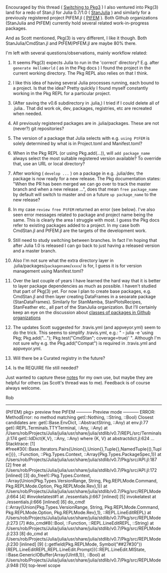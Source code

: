 Encouraged by this thread ( [Switching to Pkg3](https://discourse.julialang.org/t/problems-after-switch-to-pkg3/11144) )
I also ventured into Pkg(3) land for a redo of Stan.jl for Julia 0.7/1.0 ( [StanJulia](https://github.com/StanJulia) ) and similarly for a previously registered project PtFEM.jl ( [PtFEM](https://github.com/PtFEM) ). Both Github organizations (StanJulia and PtFEM) currently hold several related work-in-progress packages.

And as Scott mentioned, Pkg(3) is very different, I like it though. Both StanJulia/CmdStan.jl and PtFEM/PtFEM.jl are maybe 80% there. 

I'm left with several questions/observations, mainly workflow related:

1. It seems Pkg(3) expects Julia to run in the 'correct' directory? E.g. after `generate HelloWorld` ( as in the Pkg docs ) I found the project in the current working directory. The Pkg REPL also relies on that I think.

1. I like this idea of having several Julia processes running, each bound to a project. Is that the idea? Pretty quickly I found myself constantly working in the Pkg REPL for a particular project.
 
1. (After saving the v0.6 subdirectory in .julia,) I tried if I could delete all of .julia.. That did work ok, dev, packages, registries, etc are recreated when needed.

1. All previously registered packages are in .julia/packages. These are not (never?) git repositories?

1. The version of a package that Julia selects with e.g. `using PtFEM` is solely determined by what is in Project.toml and Manifest.toml?

1. When in the Pkg REPL (or using Pkg.add(...)), will `add package_name` always select the most suitable registered version available? To override that, use an URL or local directory?

1. After working ( `develop ...` ) on a package in e.g. .julia/dev, the package is now ready for a new release. The Pkg documentation states: "When the PR has been merged we can go over to track the master branch and when a new release ...", does that mean `free package_name` by default will switch to master and on a future `up package_name` to the new release? 

1. In my case `review free PtFEM` returned an error (see below). I've also seen error messages related to package and project name being the same. This is clearly the area I struggle with most.  I guess the Pkg docs refer to existing packages added to a project. In my case both CmdStan.jl and PtFEM.jl are the targets of the development work.

1. Still need to study switching between branches. In fact I'm hoping that after Julia 1.0 is released I can go back to just having a released version and a master branch.

1. Also I'm not sure what the extra directory layer in .julia/packages/`packagename`/`xxxx`/ is for, I guess it is for version management using Manifest.toml?

1. Over the last couple of years I have learned the hard way that it is better to layer package dependencies as much as possible. I haven't studied that part of Pkg(3) yet. For now I plan to create base packages, e.g. CmdStan.jl and then layer creating DataFrames in a seoarate package (StanDataFrames). Similarly for StanMamba, StanPlotsRecipes, StanFeather etc., all part of the StanJulia organization. But I’ll certainly keep an eye on the discussion about [classes of packages in Github organizations]( https://discourse.julialang.org/t/the-4-kinds-of-metapackages-api-higher-level-packages/10947/3 )

1. The updates Scott suggested for .travis.yml (and appveyor.yml) seem to do the trick. This seems to simplify .travis.yml, e.g.: "  - julia -e 'using Pkg; Pkg.add("..."); Pkg.test("CmdStan"; coverage=true)'  ". Although I'm not sure why e.g. the Pkg.add("Compat") is required in .travis.yml and appveyor.yml.

1. Will there be a Curated registry in the future? 

1. Is the REQUIRE file still needed?

Just wanted to capture these [notes](https://github.com/StanJulia/CmdStan.jl/blob/master/notes/Pkg3.md) for my own use, but maybe they are helpful for others (as Scott's thread was to me). Feedback is of course always welcome.

Rob


------------------------


(PtFEM) pkg> preview free PtFEM
───── Preview mode ─────
ERROR: MethodError: no method matching get(::Nothing, ::String, ::Bool)
Closest candidates are:
  get(::Base.EnvDict, ::AbstractString, ::Any) at env.jl:77
  get(::REPL.Terminals.TTYTerminal, ::Any, ::Any) at /Users/rob/Projects/Julia/julia/usr/share/julia/stdlib/v0.7/REPL/src/Terminals.jl:174
  get(::IdDict{K,V}, ::Any, ::Any) where {K, V} at abstractdict.jl:624
  ...
Stacktrace:
 [1] #free#30(::Base.Iterators.Pairs{Union{},Union{},Tuple{},NamedTuple{(),Tuple{}}}, ::Function, ::Pkg.Types.Context, ::Array{Pkg.Types.PackageSpec,1}) at /Users/rob/Projects/Julia/julia/usr/share/julia/stdlib/v0.7/Pkg/src/API.jl:187
 [2] free at /Users/rob/Projects/Julia/julia/usr/share/julia/stdlib/v0.7/Pkg/src/API.jl:172 [inlined]
 [3] do_free!(::Pkg.Types.Context, ::Array{Union{Pkg.Types.VersionRange, String, Pkg.REPLMode.Command, Pkg.REPLMode.Option, Pkg.REPLMode.Rev},1}) at /Users/rob/Projects/Julia/julia/usr/share/julia/stdlib/v0.7/Pkg/src/REPLMode.jl:664
 [4] #invokelatest#1 at ./essentials.jl:667 [inlined]
 [5] invokelatest at ./essentials.jl:666 [inlined]
 [6] do_cmd!(::Array{Union{Pkg.Types.VersionRange, String, Pkg.REPLMode.Command, Pkg.REPLMode.Option, Pkg.REPLMode.Rev},1}, ::REPL.LineEditREPL) at /Users/rob/Projects/Julia/julia/usr/share/julia/stdlib/v0.7/Pkg/src/REPLMode.jl:273
 [7] #do_cmd#8(::Bool, ::Function, ::REPL.LineEditREPL, ::String) at /Users/rob/Projects/Julia/julia/usr/share/julia/stdlib/v0.7/Pkg/src/REPLMode.jl:233
 [8] do_cmd at /Users/rob/Projects/Julia/julia/usr/share/julia/stdlib/v0.7/Pkg/src/REPLMode.jl:230 [inlined]
 [9] (::getfield(Pkg.REPLMode, Symbol("##27#30")){REPL.LineEditREPL,REPL.LineEdit.Prompt})(::REPL.LineEdit.MIState, ::Base.GenericIOBuffer{Array{UInt8,1}}, ::Bool) at /Users/rob/Projects/Julia/julia/usr/share/julia/stdlib/v0.7/Pkg/src/REPLMode.jl:948
 [10] top-level scope
